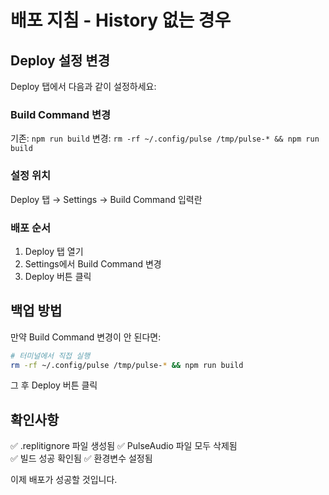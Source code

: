 # 배포 지침 - History 없는 경우

## Deploy 설정 변경

Deploy 탭에서 다음과 같이 설정하세요:

### Build Command 변경
기존: `npm run build`
변경: `rm -rf ~/.config/pulse /tmp/pulse-* && npm run build`

### 설정 위치
Deploy 탭 → Settings → Build Command 입력란

### 배포 순서
1. Deploy 탭 열기
2. Settings에서 Build Command 변경
3. Deploy 버튼 클릭

## 백업 방법

만약 Build Command 변경이 안 된다면:

```bash
# 터미널에서 직접 실행
rm -rf ~/.config/pulse /tmp/pulse-* && npm run build
```

그 후 Deploy 버튼 클릭

## 확인사항

✅ .replitignore 파일 생성됨
✅ PulseAudio 파일 모두 삭제됨  
✅ 빌드 성공 확인됨
✅ 환경변수 설정됨

이제 배포가 성공할 것입니다.